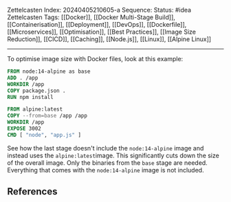 Zettelcasten Index: 20240405210605-a
Sequence:
Status: #idea
Zettelcasten Tags: [[Docker]], [[Docker Multi-Stage Build]], [[Containerisation]], [[Deployment]], [[DevOps]], [[Dockerfile]], [[Microservices]], [[Optimisation]], [[Best Practices]], [[Image Size Reduction]], [[CICD]], [[Caching]], [[Node.js]], [[Linux]], [[Alpine Linux]]

---

To optimise image size with Docker files, look at this example:

```dockerfile
FROM node:14-alpine as base
ADD . /app
WORKDIR /app
COPY package.json .
RUN npm install

FROM alpine:latest
COPY --from=base /app /app
WORKDIR /app
EXPOSE 3002
CMD [ "node", "app.js" ]
```

See how the last stage doesn't include the `node:14-alpine` image and instead uses the `alpine:latest`image. This significantly cuts down the size of the overall image. Only the binaries from the `base` stage are needed. Everything that comes with the `node:14-alpine` image is not included.

## References